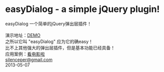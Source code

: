 easyDialog - a simple jQuery plugin!
==========

easyDialog 一个简单的jQuery弹出层插件！  <br/><br/>
	演示地址：<a href="http://silenceper.github.io/easyDialog/" target="_blank">DEMO</a>
<br/>
之所以它叫 "easyDialog" 应为它的确easy！<br/>
比不上其他强大的弹出层插件，但是基本功能已经具备！<br/>
应用案例：<a href="http://kandianying.la">看电影啦</a>										
silenceper@gmail.com<br/>
2013-05-07 